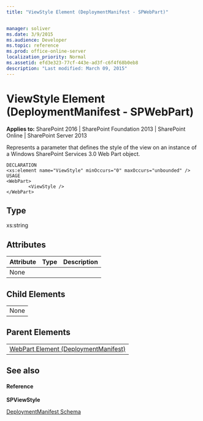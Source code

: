 ```yaml
---
title: "ViewStyle Element (DeploymentManifest - SPWebPart)"


manager: soliver
ms.date: 3/9/2015
ms.audience: Developer
ms.topic: reference
ms.prod: office-online-server
localization_priority: Normal
ms.assetid: efd3e323-77cf-443e-ad3f-c6f4f68b0eb8
description: "Last modified: March 09, 2015"
---
```


# ViewStyle Element (DeploymentManifest - SPWebPart)

 
  
 **Applies to:** SharePoint 2016 | SharePoint Foundation 2013 | SharePoint Online | SharePoint Server 2013 
  
Represents a parameter that defines the style of the view on an instance of a Windows SharePoint Services 3.0 Web Part object.
  
```
DECLARATION
<xs:element name="ViewStyle" minOccurs="0" maxOccurs="unbounded" />
USAGE
<WebPart>
        <ViewStyle />
</WebPart>

```

## Type

xs:string
  
## Attributes

|**Attribute**|**Type**|**Description**|
|:-----|:-----|:-----|
|None  <br/> |||
   
## Child Elements

||
|:-----|
|None |
   
## Parent Elements

||
|:-----|
|[WebPart Element (DeploymentManifest)](webpart-element-deploymentmanifest.md)|
   
## See also

#### Reference

 **SPViewStyle**


[DeploymentManifest Schema](deploymentmanifest-schema.md)

